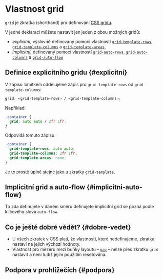 # Vlastnost grid

`grid` je zkratka (shorthand) pro definování [CSS gridu](css-grid.md).

V jedné deklaraci můžete nastavit jen jeden z obou možných gridů:

- *explicitní*, výslovně definovaný pomocí vlastností [`grid-template-rows`, `grid-template-columns`](grid-template-rows-columns.md) a [`grid-template-areas`](grid-template-areas.md),
- *implicitní*, definovaný pomocí vlastností [`grid-auto-rows`, `grid-auto-columns`](grid-auto-rows-columns.md) a [`grid-auto-flow`](grid-auto-flow.md)

## Definice explicitního gridu {#explicitni}

V zápisu lomítkem oddělujeme zápis pro `grid-template-rows` od `grid-template-columns`:

```css
grid: <grid-template-rows> / <grid-template-columns>;
```

Například:

```css
.container {
  grid: auto auto / 2fr 1fr;
}  
```

Odpovídá tomuto zápisu:

```css
.container {
  grid-template-rows: auto auto;
  grid-template-columns: 2fr 1fr;
  grid-template-areas: none;  
}
```

Je to prostě úplně stejné jako u zkratky [`grid-template`](grid-template.md).

## Implicitní grid a auto-flow {#implicitni-auto-flow}

To zda definujete v daném směru definujete implicitní grid se pozná podle klíčového slova `auto-flow`.

## Co je ještě dobré vědět? {#dobre-vedet}

- U všech zkratek v CSS platí, že vlastnosti, které nedefinujeme, zkratka nastaví na jejich výchozí hodnoty.
- Vlastnost pro mezeru mezi buňky layoutu – [`gap`](css-gap.md) – nelze přes zkratku `grid` nastavit a není tudíž jejím použitím resetována.

## Podpora v prohlížečích {#podpora}
